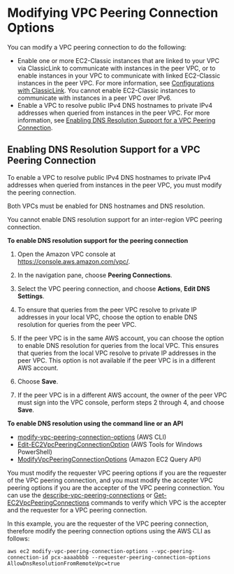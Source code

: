 # Modifying VPC Peering Connection Options<a name="modify-peering-connections"></a>

You can modify a VPC peering connection to do the following:
+ Enable one or more EC2\-Classic instances that are linked to your VPC via ClassicLink to communicate with instances in the peer VPC, or to enable instances in your VPC to communicate with linked EC2\-Classic instances in the peer VPC\. For more information, see [Configurations with ClassicLink](peering-configurations-classiclink.md)\. You cannot enable EC2\-Classic instances to communicate with instances in a peer VPC over IPv6\.
+ Enable a VPC to resolve public IPv4 DNS hostnames to private IPv4 addresses when queried from instances in the peer VPC\. For more information, see [Enabling DNS Resolution Support for a VPC Peering Connection](#vpc-peering-dns)\.

## Enabling DNS Resolution Support for a VPC Peering Connection<a name="vpc-peering-dns"></a>

To enable a VPC to resolve public IPv4 DNS hostnames to private IPv4 addresses when queried from instances in the peer VPC, you must modify the peering connection\. 

Both VPCs must be enabled for DNS hostnames and DNS resolution\.

You cannot enable DNS resolution support for an inter\-region VPC peering connection\.

**To enable DNS resolution support for the peering connection**

1. Open the Amazon VPC console at [https://console\.aws\.amazon\.com/vpc/](https://console.aws.amazon.com/vpc/)\.

1. In the navigation pane, choose **Peering Connections**\.

1. Select the VPC peering connection, and choose **Actions**, **Edit DNS Settings**\.

1. To ensure that queries from the peer VPC resolve to private IP addresses in your local VPC, choose the option to enable DNS resolution for queries from the peer VPC\.

1. If the peer VPC is in the same AWS account, you can choose the option to enable DNS resolution for queries from the local VPC\. This ensures that queries from the local VPC resolve to private IP addresses in the peer VPC\. This option is not available if the peer VPC is in a different AWS account\.

1. Choose **Save**\.

1. If the peer VPC is in a different AWS account, the owner of the peer VPC must sign into the VPC console, perform steps 2 through 4, and choose **Save**\. 

**To enable DNS resolution using the command line or an API**
+ [modify\-vpc\-peering\-connection\-options](http://docs.aws.amazon.com/cli/latest/reference/ec2/modify-vpc-peering-connection-options.html) \(AWS CLI\)
+ [Edit\-EC2VpcPeeringConnectionOption](http://docs.aws.amazon.com/powershell/latest/reference/items/Edit-EC2VpcPeeringConnectionOption.html) \(AWS Tools for Windows PowerShell\)
+ [ModifyVpcPeeringConnectionOptions](http://docs.aws.amazon.com/AWSEC2/latest/APIReference/ApiReference-query-ModifyVpcPeeringConnectionOptions.html) \(Amazon EC2 Query API\)

You must modify the requester VPC peering options if you are the requester of the VPC peering connection, and you must modify the accepter VPC peering options if you are the accepter of the VPC peering connection\. You can use the [describe\-vpc\-peering\-connections](http://docs.aws.amazon.com/cli/latest/reference/ec2/describe-vpc-peering-connections.html) or [Get\-EC2VpcPeeringConnections](http://docs.aws.amazon.com/powershell/latest/reference/items/Get-EC2VpcPeeringConnections.html) commands to verify which VPC is the accepter and the requester for a VPC peering connection\.

In this example, you are the requester of the VPC peering connection, therefore modify the peering connection options using the AWS CLI as follows:

```
aws ec2 modify-vpc-peering-connection-options --vpc-peering-connection-id pcx-aaaabbbb --requester-peering-connection-options AllowDnsResolutionFromRemoteVpc=true
```
